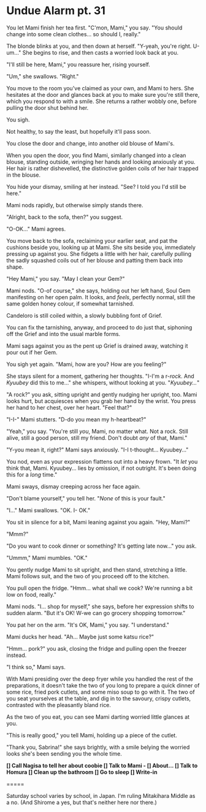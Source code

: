 # Undue Alarm pt. 31

You let Mami finish her tea first. "C'mon, Mami," you say. "You should change into some clean clothes... so should I, really."

The blonde blinks at you, and then down at herself. "Y-yeah, you're right. U-um..." She begins to rise, and then casts a worried look back at you.

"I'll still be here, Mami," you reassure her, rising yourself.

"Um," she swallows. "Right."

You move to the room you've claimed as your own, and Mami to hers. She hesitates at the door and glances back at you to make sure you're still there, which you respond to with a smile. She returns a rather wobbly one, before pulling the door shut behind her.

You sigh.

Not healthy, to say the least, but hopefully it'll pass soon.

You close the door and change, into another old blouse of Mami's.

When you open the door, you find Mami, similarly changed into a clean blouse, standing outside, wringing her hands and looking anxiously at you. Her hair is rather dishevelled, the distinctive golden coils of her hair trapped in the blouse.

You hide your dismay, smiling at her instead. "See? I told you I'd still be here."

Mami nods rapidly, but otherwise simply stands there.

"Alright, back to the sofa, then?" you suggest.

"O-OK..." Mami agrees.

You move back to the sofa, reclaiming your earlier seat, and pat the cushions beside you, looking up at Mami. She sits beside you, immediately pressing up against you. She fidgets a little with her hair, carefully pulling the sadly squashed coils out of her blouse and patting them back into shape.

"Hey Mami," you say. "May I clean your Gem?"

Mami nods. "O-of course," she says, holding out her left hand, Soul Gem manifesting on her open palm. It looks, and *feels*, perfectly normal, still the same golden honey colour, if somewhat tarnished.

Candeloro is still coiled within, a slowly bubbling font of Grief.

You can fix the tarnishing, anyway, and proceed to do just that, siphoning off the Grief and into the usual marble forms.

Mami sags against you as the pent up Grief is drained away, watching it pour out if her Gem.

You sigh yet again. "Mami, how are you? How are you feeling?"

She stays silent for a moment, gathering her thoughts. "I-I'm a r-*rock*. And *Kyuubey* did this to me..." she whispers, without looking at you. "*Kyuubey...*"

"A rock?" you ask, sitting upright and gently nudging her upright, too. Mami looks hurt, but acquiesces when you grab her hand by the wrist. You press her hand to her chest, over her heart. "Feel that?"

"I-I-" Mami stutters. "D-do you mean my h-heartbeat?"

"Yeah," you say. "You're still *you*, Mami, no matter what. Not a rock. Still alive, still a good person, still my friend. Don't doubt *any* of that, Mami."

"Y-you mean it, right?" Mami says anxiously. "I-I t-thought... Kyuubey..."

You nod, even as your expression flattens out into a heavy frown. "It *let* you think that, Mami. Kyuubey... lies by omission, if not outright. It's been doing this for a *long* time."

Mami sways, dismay creeping across her face again.

"Don't blame yourself," you tell her. "*None* of this is your fault."

"I..." Mami swallows. "OK. I- OK."

You sit in silence for a bit, Mami leaning against you again. "Hey, Mami?"

"Mmm?"

"Do you want to cook dinner or something? It's getting late now\..." you ask.

"Ummm," Mami mumbles. "OK."

You gently nudge Mami to sit upright, and then stand, stretching a little. Mami follows suit, and the two of you proceed off to the kitchen.

You pull open the fridge. "Hmm... what shall we cook? We're running a bit low on food, really."

Mami nods. "I... shop for myself," she says, before her expression shifts to sudden alarm. "But it's OK! W-we can go grocery shopping tomorrow."

You pat her on the arm. "It's OK, Mami," you say. "I understand."

Mami ducks her head. "Ah... Maybe just some katsu rice?"

"Hmm... pork?" you ask, closing the fridge and pulling open the freezer instead.

"I think so," Mami says.

With Mami presiding over the deep fryer while you handled the rest of the preparations, it doesn't take the two of you long to prepare a quick dinner of some rice, fried pork cutlets, and some miso soup to go with it. The two of you seat yourselves at the table, and dig in to the savoury, crispy cutlets, contrasted with the pleasantly bland rice.

As the two of you eat, you can see Mami darting worried little glances at you.

"This is really good," you tell Mami, holding up a piece of the cutlet.

"Thank you, Sabrina!" she says brightly, with a smile belying the worried looks she's been sending you the whole time.

**\[] Call Nagisa to tell her about coobie
\[] Talk to Mami
\- \[] About...
\[] Talk to Homura
\[] Clean up the bathroom
\[] Go to sleep
\[] Write-in**

\=====​

Saturday school varies by school, in Japan. I'm ruling Mitakihara Middle as a no. (And Shirome a yes, but that's neither here nor there.)
